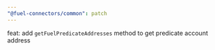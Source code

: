 ```yaml
---
"@fuel-connectors/common": patch
---
```


feat: add `getFuelPredicateAddresses` method to get predicate account address
